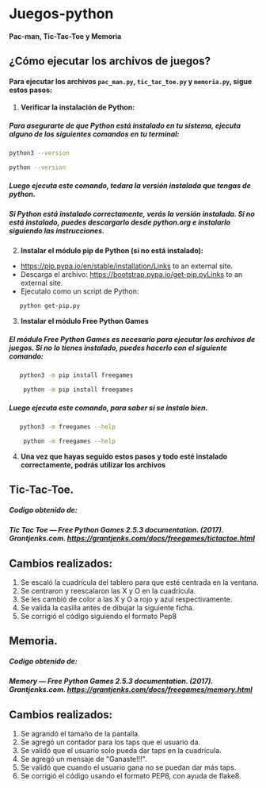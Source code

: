 # Juegos-python
#### Pac-man, Tic-Tac-Toe y Memoria

## ¿Cómo ejecutar los archivos de juegos?

#### Para ejecutar los archivos `pac_man.py`, `tic_tac_toe.py` y `memoria.py`, sigue estos pasos:

1. **Verificar la instalación de Python:**

##### Para asegurarte de que Python está instalado en tu sistema, ejecuta alguno de los siguientes comandos en tu terminal:

```bash
python3 --version
```

```bash
python --version
```

##### Luego ejecuta este comando, tedara la versión instalada que tengas de python.

##### Si Python está instalado correctamente, verás la versión instalada. Si no está instalado, puedes descargarlo desde python.org e instalarlo siguiendo las instrucciones.

2. **Instalar el módulo pip de Python (si no está instalado):**
- https://pip.pypa.io/en/stable/installation/Links to an external site.
- Descarga el archivo: https://bootstrap.pypa.io/get-pip.pyLinks to an external site.
- Ejecutalo como un script de Python:

```bash
   python get-pip.py 
```

3. **Instalar el módulo Free Python Games**
##### El módulo Free Python Games es necesario para ejecutar los archivos de juegos. Si no lo tienes instalado, puedes hacerlo con el siguiente comando:

```bash
   python3 -m pip install freegames
```

```bash
    python -m pip install freegames
```

##### Luego ejecuta este comando, para saber si se instalo bien.

```bash
   python3 -m freegames --help
```

```bash
    python -m freegames --help
```

4. **Una vez que hayas seguido estos pasos y todo esté instalado correctamente, podrás utilizar los archivos**


## Tic-Tac-Toe.

##### Codigo obtenido de:

##### Tic Tac Toe — Free Python Games 2.5.3 documentation. (2017). Grantjenks.com. https://grantjenks.com/docs/freegames/tictactoe.html

## Cambios realizados:

1. Se escaló la cuadrícula del tablero para que esté centrada en la ventana.
1. Se centraron y reescalaron las X y O en la cuadrícula.
1. Se les cambió de color a las X y O a rojo y azul respectivamente.
1. Se valida la casilla antes de dibujar la siguiente ficha. 
1. Se corrigió el código siguiendo el formato Pep8


## Memoria.

##### Codigo obtenido de:

##### Memory — Free Python Games 2.5.3 documentation. (2017). Grantjenks.com. https://grantjenks.com/docs/freegames/memory.html

## Cambios realizados:

1. Se agrandó el tamaño de la pantalla.
1. Se agregó un contador para los taps que el usuario da.
1. Se validó que el usuario solo pueda dar taps en la cuadrícula.
1. Se agregó un mensaje de "Ganaste!!!".
1. Se validó que cuando el usuario gana no se puedan dar más taps.
1. Se corrigió el código usando el formato PEP8, con ayuda de flake8.
